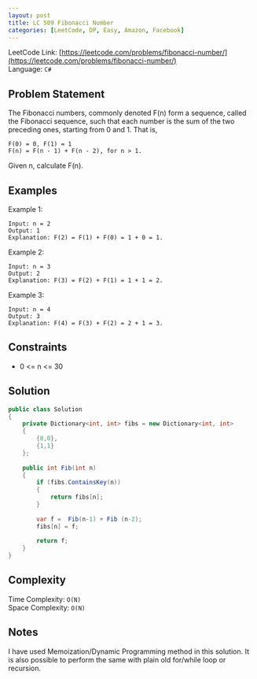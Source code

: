 ```yaml
---
layout: post
title: LC 509 Fibonacci Number
categories: [LeetCode, DP, Easy, Amazon, Facebook]
---
```


LeetCode Link: [https://leetcode.com/problems/fibonacci-number/](https://leetcode.com/problems/fibonacci-number/)  
Language: `C#`

## Problem Statement
The Fibonacci numbers, commonly denoted F(n) form a sequence, called the Fibonacci sequence, such that each number is the sum of the two preceding ones, starting from 0 and 1. That is,
```
F(0) = 0, F(1) = 1
F(n) = F(n - 1) + F(n - 2), for n > 1.
```

Given n, calculate F(n).

## Examples

Example 1:

```
Input: n = 2
Output: 1
Explanation: F(2) = F(1) + F(0) = 1 + 0 = 1.
```

Example 2:

```
Input: n = 3
Output: 2
Explanation: F(3) = F(2) + F(1) = 1 + 1 = 2.
```

Example 3:

```
Input: n = 4
Output: 3
Explanation: F(4) = F(3) + F(2) = 2 + 1 = 3.
```

## Constraints  

* 0 <= n <= 30

## Solution

``` csharp
public class Solution 
{
    private Dictionary<int, int> fibs = new Dictionary<int, int>
    {
        {0,0},
        {1,1}
    };
    
    public int Fib(int n) 
    {        
        if (fibs.ContainsKey(n))
        {
            return fibs[n];
        }
        
        var f =  Fib(n-1) + Fib (n-2);
        fibs[n] = f;
        
        return f;
    }
}
```

## Complexity

Time Complexity: `O(N)`  
Space Complexity: `O(N)`  

## Notes

I have used Memoization/Dynamic Programming method in this solution.
It is also possible to perform the same with plain old for/while loop or recursion.
